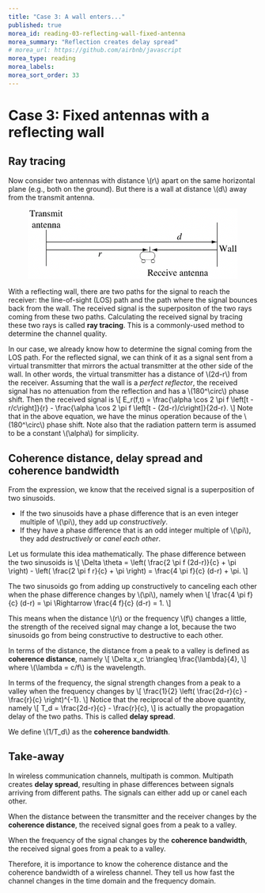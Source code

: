 ```yaml
---
title: "Case 3: A wall enters..."
published: true
morea_id: reading-03-reflecting-wall-fixed-antenna
morea_summary: "Reflection creates delay spread"
# morea_url: https://github.com/airbnb/javascript
morea_type: reading
morea_labels:
morea_sort_order: 33
---
```


# Case 3: Fixed antennas with a reflecting wall

## Ray tracing

Now consider two antennas with distance \\(r\\) apart on the same horizontal plane (e.g., both on the ground). But there is a wall at distance \\(d\\) away from the transmit antenna.

<figure style="text-align: center;">
  <img src="03-reflecting-wall-fixed-antenna.png" alt="Two antennas with a reflecting wall" width="500">
</figure>

With a reflecting wall, there are two paths for the signal to reach the receiver: the line-of-sight (LOS) path and the path where the signal bounces back from the wall. The received signal is the superpositon of the two rays coming from these two paths. Calculating the received signal by tracing these two rays is called **ray tracing**. This is a commonly-used method to determine the channel quality. 

In our case, we already know how to determine the signal coming from the LOS path. For the reflected signal, we can think of it as a signal sent from a virtual transmitter that mirrors the actual transmitter at the other side of the wall. In other words, the virtual transmitter has a distance of \\(2d-r\\) from the receiver. Assuming that the wall is a *perfect reflector*, the received signal has no attenuation from the reflection and has a \\(180^\circ\\) phase shift. Then the received signal is
\\[
  E_r(f,t) = \frac{\alpha \cos 2 \pi f \left[t - r/c\right]}{r} - \frac{\alpha \cos 2 \pi f \left[t - (2d-r)/c\right]}{2d-r}.
\\]
Note that in the above equation, we have the minus operation because of the \\(180^\circ\\) phase shift. Note also that the radiation pattern term is assumed to be a constant \\(\alpha\\) for simplicity.

## Coherence distance, delay spread and coherence bandwidth
From the expression, we know that the received signal is a superposition of two sinusoids. 
* If the two sinusoids have a phase difference that is an even integer multiple of \\(\pi\\), they add up *constructively*. 
* If they have a phase difference that is an odd integer multiple of \\(\pi\\), they add *destructively* or *canel each other*.

Let us formulate this idea mathematically. The phase difference between the two sinusoids is
\\[
  \Delta \theta = \left( \frac{2 \pi f (2d-r)}{c} + \pi \right) - \left( \frac{2 \pi f r}{c} + \pi \right) = \frac{4 \pi f}{c} (d-r) + \pi.
\\]

The two sinusoids go from adding up constructively to canceling each other when the phase difference changes by \\(\pi\\), namely when
\\[
  \frac{4 \pi f}{c} (d-r) = \pi \Rightarrow \frac{4 f}{c} (d-r) = 1.
\\]

This means when the distance \\(r\\) or the frequency \\(f\\) changes a little, the strength of the received signal may change a lot, because the two sinusoids go from being constructive to destructive to each other.

In terms of the distance, the distance from a peak to a valley is defined as **coherence distance**, namely
\\[
  \Delta x_c \triangleq \frac{\lambda}{4},
\\]
where \\(\lambda = c/f\\) is the wavelength. 

In terms of the frequency, the signal strength changes from a peak to a valley when the frequency changes by
\\[
  \frac{1}{2} \left( \frac{2d-r}{c} - \frac{r}{c} \right)^{-1}.
\\]
Notice that the reciprocal of the above quantity, namely
\\[
  T_d = \frac{2d-r}{c} - \frac{r}{c},
\\]
is actually the propagation delay of the two paths. This is called **delay spread**.

We define \\(1/T_d\\) as the **coherence bandwidth**.

## Take-away
In wireless communication channels, multipath is common. Multipath creates **delay spread**, resulting in phase differences between signals arriving from different paths. The signals can either add up or canel each other. 

When the distance between the transmitter and the receiver changes by the **coherence distance**, the received signal goes from a peak to a valley.

When the frequency of the signal changes by the **coherence bandwidth**, the received signal goes from a peak to a valley.

Therefore, it is importance to know the coherence distance and the coherence bandwidth of a wireless channel. They tell us how fast the channel changes in the time domain and the frequency domain.